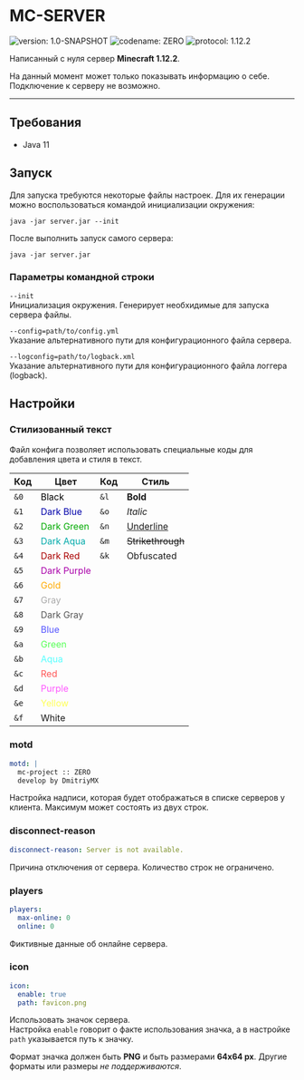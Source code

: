 # MC-SERVER

![version: 1.0-SNAPSHOT](https://img.shields.io/badge/version-1.0-05b.svg?style=flat)
![codename: ZERO](https://img.shields.io/badge/codename-ZERO-509.svg?style=flat)
![protocol: 1.12.2](https://img.shields.io/badge/protocol-1.12.2-075.svg?style=flat)

Написанный с нуля сервер **Minecraft 1.12.2**.

На данный момент может только показывать информацию о себе. Подключение к серверу не возможно.

---

## Требования

* Java 11

## Запуск

Для запуска требуются некоторые файлы настроек. Для их генерации можно воспользоваться командой инициализации окружения:

```shell
java -jar server.jar --init
```

После выполнить запуск самого сервера:

```shell
java -jar server.jar
```

### Параметры командной строки

`--init`  
Инициализация окружения. Генерирует необхидимые для запуска сервера файлы.

`--config=path/to/config.yml`  
Указание альтернативного пути для конфигурационного файла сервера.

`--logconfig=path/to/logback.xml`  
Указание альтернативного пути для конфигурационного файла логгера (logback).

## Настройки

### Стилизованный текст

Файл конфига позволяет использовать специальные коды для добавления цвета и стиля в текст.  

| Код  | Цвет                                        | Код  | Стиль                                                           |
| ---- | ------------------------------------------- | ---- | --------------------------------------------------------------- |
| `&0` | <span style="color:#000">Black</span>       | `&l` | <span style="font-weight:bold">Bold</span>                      |
| `&1` | <span style="color:#00A">Dark Blue</span>   | `&o` | <span style="font-style:italic">Italic</span>                   |
| `&2` | <span style="color:#0A0">Dark Green</span>  | `&n` | <span style="text-decoration:underline">Underline</span>        |
| `&3` | <span style="color:#0AA">Dark Aqua</span>   | `&m` | <span style="text-decoration:line-through">Strikethrough</span> |
| `&4` | <span style="color:#A00">Dark Red</span>    | `&k` | Obfuscated                                                      |
| `&5` | <span style="color:#A0A">Dark Purple</span> |
| `&6` | <span style="color:#FA0">Gold</span>        |
| `&7` | <span style="color:#AAA">Gray</span>        |
| `&8` | <span style="color:#555">Dark Gray</span>   |
| `&9` | <span style="color:#55F">Blue</span>        |
| `&a` | <span style="color:#5F5">Green</span>       |
| `&b` | <span style="color:#5FF">Aqua</span>        |
| `&c` | <span style="color:#F55">Red</span>         |
| `&d` | <span style="color:#F5F">Purple</span>      |
| `&e` | <span style="color:#FF5">Yellow</span>      |
| `&f` | White                                       |


### motd

```yaml
motd: |
  mc-project :: ZERO
  develop by DmitriyMX
```

Настройка надписи, которая будет отображаться в списке серверов у клиента. Максимум может состоять из двух строк.

### disconnect-reason

```yaml
disconnect-reason: Server is not available.
```

Причина отключения от сервера. Количество строк не ограничено.

### players

```yaml
players:
  max-online: 0
  online: 0
```

Фиктивные данные об онлайне сервера.

### icon

```yaml
icon:
  enable: true
  path: favicon.png
```

Использовать значок сервера.  
Настройка `enable` говорит о факте использования значка, а в настройке `path` указывается путь к значку.

Формат значка должен быть **PNG** и быть размерами **64x64 px**. Другие форматы или размеры _не поддерживаются_.